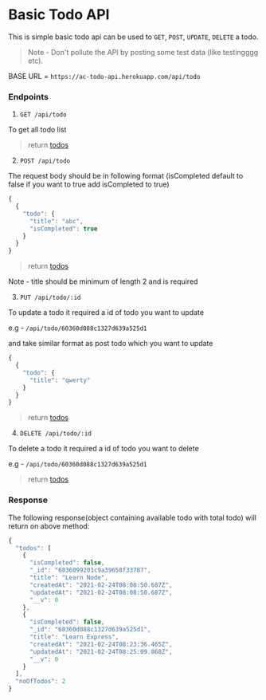 # Basic Todo API

This is simple basic todo api can be used to `GET`, `POST`, `UPDATE`, `DELETE` a todo.

> Note - Don't pollute the API by posting some test data (like testingggg etc).

BASE URL = `https://ac-todo-api.herokuapp.com/api/todo`

### Endpoints

1. `GET /api/todo`

To get all todo list

> return [todos](returns)

2. `POST /api/todo`

The request body should be in following format (isCompleted default to false if you want to true add isCompleted to true)

```js
{
  {
    "todo": {
      "title": "abc",
      "isCompleted": true
    }
  }
}
```

> return [todos](#returns)

Note - title should be minimum of length 2 and is required


3. `PUT /api/todo/:id`

To update a todo it required a id of todo you want to update

e.g - `/api/todo/60360d088c1327d639a525d1`

and take similar format as post todo which you want to update

```js
{
  {
    "todo": {
      "title": "qwerty"
    }
  }
}
```

> return [todos](#returns)

4. `DELETE /api/todo/:id`

To delete a todo it required a id of todo you want to delete

e.g - `/api/todo/60360d088c1327d639a525d1`

> return [todos](#returns)

### <h3 id="returns">Response</h3>

The following response(object containing available todo with total todo) will return on above method:

```js
{
  "todos": [
    {
      "isCompleted": false,
      "_id": "6036099201c9a39658f33787",
      "title": "Learn Node",
      "createdAt": "2021-02-24T08:08:50.687Z",
      "updatedAt": "2021-02-24T08:08:50.687Z",
      "__v": 0
    },
    {
      "isCompleted": false,
      "_id": "60360d088c1327d639a525d1",
      "title": "Learn Express",
      "createdAt": "2021-02-24T08:23:36.465Z",
      "updatedAt": "2021-02-24T08:25:09.868Z",
      "__v": 0
    }
  ],
  "noOfTodos": 2
}
```